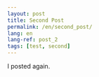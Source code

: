 ```yaml
---
layout: post
title: Second Post
permalink: /en/second_post/
lang: en
lang-ref: post_2
tags: [test, second]
---
```


I posted again.

